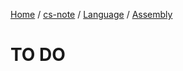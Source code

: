 [Home](https://mengxianbin.github.io) /
[cs-note](https://mengxianbin.github.io/cs-note/content) /
[Language](https://mengxianbin.github.io/cs-note/content/Language) /
[Assembly](https://mengxianbin.github.io/cs-note/content/Language/Assembly)

# TO DO
